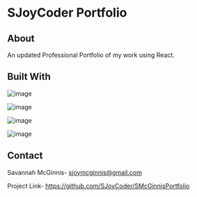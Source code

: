 # SJoyCoder Portfolio

## About 
An updated Professional Portfolio of my work using React. 

## Built With
![image](https://img.shields.io/badge/React-20232A?style=for-the-badge&logo=react&logoColor=61DAFB)

![image](https://img.shields.io/badge/JavaScript-323330?style=for-the-badge&logo=javascript&logoColor=F7DF1E)

![image](https://img.shields.io/badge/Node.js-339933?style=for-the-badge&logo=nodedotjs&logoColor=white)


![image](https://img.shields.io/badge/CSS3-1572B6?style=for-the-badge&logo=css3&logoColor=white)

## Contact
Savannah McGinnis- sjoymcginnis@gmail.com

Project Link- https://github.com/SJoyCoder/SMcGinnisPortfolio
